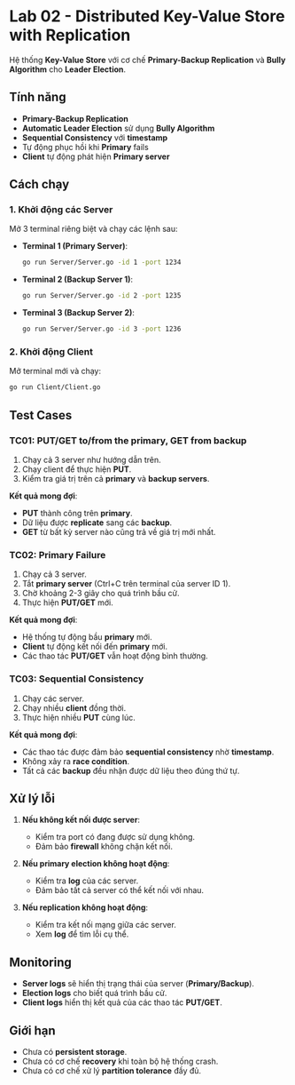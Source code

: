 # Lab 02 - Distributed Key-Value Store with Replication

Hệ thống **Key-Value Store** với cơ chế **Primary-Backup Replication** và **Bully Algorithm** cho **Leader Election**.

## Tính năng

- **Primary-Backup Replication**
- **Automatic Leader Election** sử dụng **Bully Algorithm**
- **Sequential Consistency** với **timestamp**
- Tự động phục hồi khi **Primary** fails
- **Client** tự động phát hiện **Primary server**

## Cách chạy

### 1. Khởi động các Server

Mở 3 terminal riêng biệt và chạy các lệnh sau:

- **Terminal 1 (Primary Server)**: 
  ```bash
  go run Server/Server.go -id 1 -port 1234
  ```
- **Terminal 2 (Backup Server 1)**: 
  ```bash
  go run Server/Server.go -id 2 -port 1235
  ```
- **Terminal 3 (Backup Server 2)**: 
  ```bash
  go run Server/Server.go -id 3 -port 1236
  ```

### 2. Khởi động Client

Mở terminal mới và chạy: 
```bash
go run Client/Client.go
```

## Test Cases

### TC01: PUT/GET to/from the primary, GET from backup

1. Chạy cả 3 server như hướng dẫn trên.
2. Chạy client để thực hiện **PUT**.
3. Kiểm tra giá trị trên cả **primary** và **backup servers**.

**Kết quả mong đợi**:
- **PUT** thành công trên **primary**.
- Dữ liệu được **replicate** sang các **backup**.
- **GET** từ bất kỳ server nào cũng trả về giá trị mới nhất.

### TC02: Primary Failure

1. Chạy cả 3 server.
2. Tắt **primary server** (Ctrl+C trên terminal của server ID 1).
3. Chờ khoảng 2-3 giây cho quá trình bầu cử.
4. Thực hiện **PUT/GET** mới.

**Kết quả mong đợi**:
- Hệ thống tự động bầu **primary** mới.
- **Client** tự động kết nối đến **primary** mới.
- Các thao tác **PUT/GET** vẫn hoạt động bình thường.

### TC03: Sequential Consistency

1. Chạy các server.
2. Chạy nhiều **client** đồng thời.
3. Thực hiện nhiều **PUT** cùng lúc.

**Kết quả mong đợi**:
- Các thao tác được đảm bảo **sequential consistency** nhờ **timestamp**.
- Không xảy ra **race condition**.
- Tất cả các **backup** đều nhận được dữ liệu theo đúng thứ tự.

## Xử lý lỗi

1. **Nếu không kết nối được server**:
   - Kiểm tra port có đang được sử dụng không.
   - Đảm bảo **firewall** không chặn kết nối.

2. **Nếu primary election không hoạt động**:
   - Kiểm tra **log** của các server.
   - Đảm bảo tất cả server có thể kết nối với nhau.

3. **Nếu replication không hoạt động**:
   - Kiểm tra kết nối mạng giữa các server.
   - Xem **log** để tìm lỗi cụ thể.

## Monitoring

- **Server logs** sẽ hiển thị trạng thái của server (**Primary/Backup**).
- **Election logs** cho biết quá trình bầu cử.
- **Client logs** hiển thị kết quả của các thao tác **PUT/GET**.

## Giới hạn

- Chưa có **persistent storage**.
- Chưa có cơ chế **recovery** khi toàn bộ hệ thống crash.
- Chưa có cơ chế xử lý **partition tolerance** đầy đủ.
